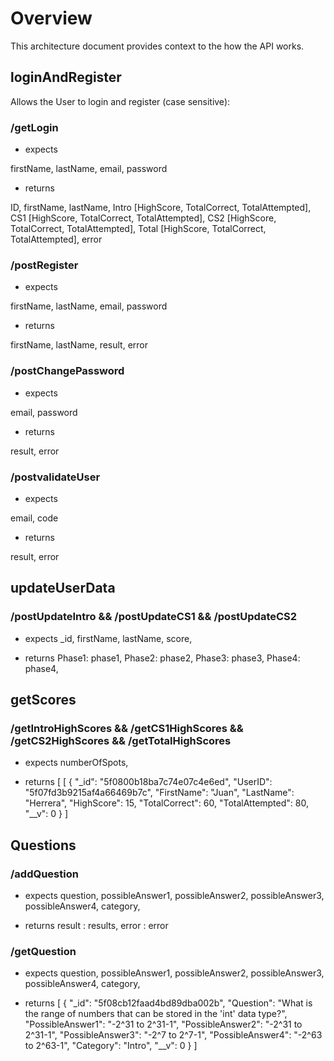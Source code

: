 # Overview

This architecture document provides context to the how the API works.

## loginAndRegister

Allows the User to login and register (case sensitive):

### /getLogin 
* expects

firstName,
lastName,
email,
password

* returns

ID,
firstName,
lastName,
Intro [HighScore, TotalCorrect, TotalAttempted],
CS1 [HighScore, TotalCorrect, TotalAttempted],
CS2 [HighScore, TotalCorrect, TotalAttempted],
Total [HighScore, TotalCorrect, TotalAttempted],
error

### /postRegister

* expects

firstName,
lastName,
email,
password

* returns

firstName,
lastName,
result,
error

### /postChangePassword

* expects

email,
password

* returns

result,
error

### /postvalidateUser

* expects

email,
code

* returns

result,
error

## updateUserData
### /postUpdateIntro && /postUpdateCS1 && /postUpdateCS2

* expects
_id,
firstName,
lastName,
score,

* returns
Phase1: phase1,
Phase2: phase2,
Phase3: phase3,
Phase4: phase4,

## getScores
### /getIntroHighScores && /getCS1HighScores && /getCS2HighScores && /getTotalHighScores

* expects
numberOfSpots,

* returns
[
  [
    {
        "_id": "5f0800b18ba7c74e07c4e6ed",
        "UserID": "5f07fd3b9215af4a66469b7c",
        "FirstName": "Juan",
        "LastName": "Herrera",
        "HighScore": 15,
        "TotalCorrect": 60,
        "TotalAttempted": 80,
        "__v": 0
    }
]

## Questions
### /addQuestion

* expects
question,
possibleAnswer1,
possibleAnswer2,
possibleAnswer3,
possibleAnswer4,
category,

* returns
result : results,
error : error

### /getQuestion
* expects
question,
possibleAnswer1,
possibleAnswer2,
possibleAnswer3,
possibleAnswer4,
category,

* returns
[
    {
        "_id": "5f08cb12faad4bd89dba002b",
        "Question": "What is the range of numbers that can be stored in the 'int' data type?",
        "PossibleAnswer1": "-2^31 to 2^31-1",
        "PossibleAnswer2": "-2^31 to 2^31-1",
        "PossibleAnswer3": "-2^7 to 2^7-1",
        "PossibleAnswer4": "-2^63 to 2^63-1",
        "Category": "Intro",
        "__v": 0
    }
]
